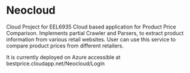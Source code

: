 Neocloud
========

Cloud Project for EEL6935
Cloud based application for Product Price Comparison. Implements partial Crawler and Parsers, 
to extract product information from various retail websites. User can use this service to compare 
product prices from different retailers. 

It is currently deployed on Azure accessible at bestprice.cloudapp.net/Neocloud/Login
